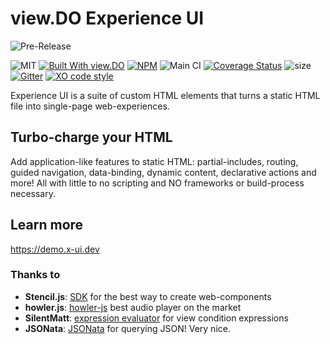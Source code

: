 # view.DO Experience UI

![Pre-Release](https://via.placeholder.com/728x90/333333/FFFFFF?text=PREVIEW+RELEASE:ALPHA+0.1)

![MIT](https://img.shields.io/github/license/viewdo/experience-ui) [![Built With view.DO](https://img.shields.io/badge/view.DO-DXP-1c6d9a)](https://view.do) [![NPM](https://img.shields.io/npm/v/@viewdo/x-ui)](https://www.npmjs.com/package/@viewdo/x-ui) ![Main CI](https://github.com/viewdo/x-ui/workflows/Main%20CI/badge.svg) [![Coverage Status](https://coveralls.io/repos/github/viewdo/x-ui/badge.svg)](https://coveralls.io/github/viewdo/x-ui) ![size](https://img.shields.io/bundlephobia/min/@viewdo/x-ui) [![Gitter](https://badges.gitter.im/viewdo/x-ui.svg)](https://gitter.im/viewdo/x-ui?utm_source=badge&utm_medium=badge&utm_campaign=pr-badge) [![XO code style](https://img.shields.io/badge/code_style-XO-5ed9c7.svg)](https://github.com/xojs/xo)

Experience UI is a suite of custom HTML elements that turns a static HTML file into single-page web-experiences.

## Turbo-charge your HTML

Add application-like features to static HTML: partial-includes, routing, guided navigation, data-binding, dynamic content, declarative actions and more! All with little to no scripting and NO frameworks or build-process necessary.

## Learn more

<https://demo.x-ui.dev>


### Thanks to

- **Stencil.js**: [SDK](https://stenciljs.com) for the best way to create web-components
- **howler.js**: [howler-js](https://github.com/goldfire/howler.js) best audio player on the market
- **SilentMatt**: [expression evaluator](https://github.com/silentmatt/expr-eval) for view condition expressions
- **JSONata**: [JSONata](https://jsonata.org/) for querying JSON! Very nice.
